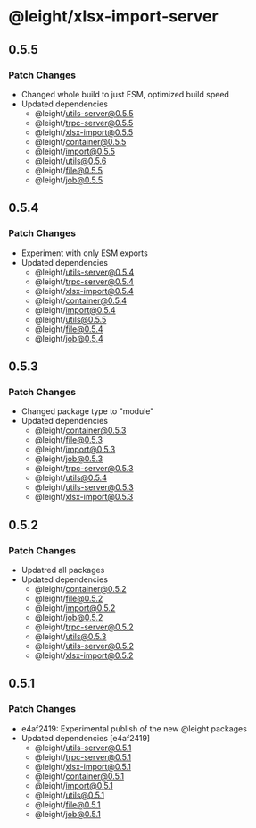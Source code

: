 # @leight/xlsx-import-server

## 0.5.5

### Patch Changes

- Changed whole build to just ESM, optimized build speed
- Updated dependencies
    - @leight/utils-server@0.5.5
    - @leight/trpc-server@0.5.5
    - @leight/xlsx-import@0.5.5
    - @leight/container@0.5.5
    - @leight/import@0.5.5
    - @leight/utils@0.5.6
    - @leight/file@0.5.5
    - @leight/job@0.5.5

## 0.5.4

### Patch Changes

- Experiment with only ESM exports
- Updated dependencies
    - @leight/utils-server@0.5.4
    - @leight/trpc-server@0.5.4
    - @leight/xlsx-import@0.5.4
  - @leight/container@0.5.4
  - @leight/import@0.5.4
  - @leight/utils@0.5.5
  - @leight/file@0.5.4
  - @leight/job@0.5.4

## 0.5.3

### Patch Changes

- Changed package type to "module"
- Updated dependencies
  - @leight/container@0.5.3
  - @leight/file@0.5.3
  - @leight/import@0.5.3
  - @leight/job@0.5.3
  - @leight/trpc-server@0.5.3
  - @leight/utils@0.5.4
  - @leight/utils-server@0.5.3
  - @leight/xlsx-import@0.5.3

## 0.5.2

### Patch Changes

- Updatred all packages
- Updated dependencies
  - @leight/container@0.5.2
  - @leight/file@0.5.2
  - @leight/import@0.5.2
  - @leight/job@0.5.2
  - @leight/trpc-server@0.5.2
  - @leight/utils@0.5.3
  - @leight/utils-server@0.5.2
  - @leight/xlsx-import@0.5.2

## 0.5.1

### Patch Changes

- e4af2419: Experimental publish of the new @leight packages
- Updated dependencies [e4af2419]
  - @leight/utils-server@0.5.1
  - @leight/trpc-server@0.5.1
  - @leight/xlsx-import@0.5.1
  - @leight/container@0.5.1
  - @leight/import@0.5.1
  - @leight/utils@0.5.1
  - @leight/file@0.5.1
  - @leight/job@0.5.1
